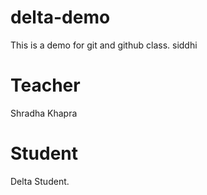 # delta-demo
This is a demo for git and github class. siddhi
# Teacher 
Shradha Khapra
# Student
Delta Student.
